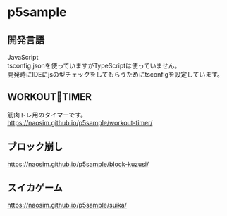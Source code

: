 # p5sample

## 開発言語
JavaScript  
tsconfig.jsonを使っていますがTypeScriptは使っていません。  
開発時にIDEにjsの型チェックをしてもらうためにtsconfigを設定しています。  

## WORKOUT💪TIMER
筋肉トレ用のタイマーです。  
https://naosim.github.io/p5sample/workout-timer/

## ブロック崩し
https://naosim.github.io/p5sample/block-kuzusi/

## スイカゲーム
https://naosim.github.io/p5sample/suika/